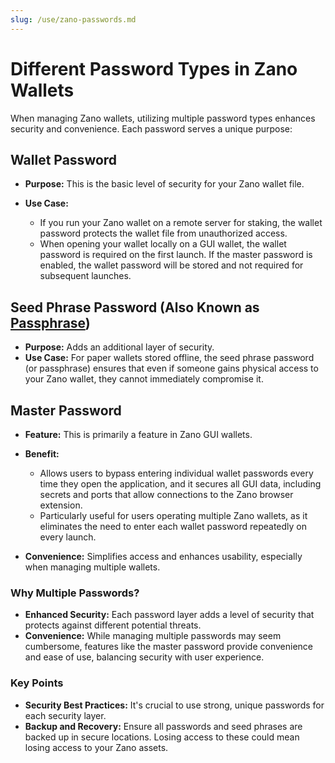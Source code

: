 ```yaml
---
slug: /use/zano-passwords.md
---
```


# Different Password Types in Zano Wallets

When managing Zano wallets, utilizing multiple password types enhances security and convenience. Each password serves a unique purpose:

## Wallet Password

- **Purpose:** This is the basic level of security for your Zano wallet file.
- **Use Case:**

  - If you run your Zano wallet on a remote server for staking, the wallet password protects the wallet file from unauthorized access.
  - When opening your wallet locally on a GUI wallet, the wallet password is required on the first launch. If the master password is enabled, the wallet password will be stored and not required for subsequent launches.

## Seed Phrase Password (Also Known as [Passphrase](/docs/use/seed-phrase#passphrase))

- **Purpose:** Adds an additional layer of security.
- **Use Case:** For paper wallets stored offline, the seed phrase password (or passphrase) ensures that even if someone gains physical access to your Zano wallet, they cannot immediately compromise it.

## Master Password

- **Feature:** This is primarily a feature in Zano GUI wallets.
- **Benefit:**

  - Allows users to bypass entering individual wallet passwords every time they open the application, and it secures all GUI data, including secrets and ports that allow connections to the Zano browser extension.
  - Particularly useful for users operating multiple Zano wallets, as it eliminates the need to enter each wallet password repeatedly on every launch.
- **Convenience:** Simplifies access and enhances usability, especially when managing multiple wallets.

### Why Multiple Passwords?

- **Enhanced Security:** Each password layer adds a level of security that protects against different potential threats.
- **Convenience:** While managing multiple passwords may seem cumbersome, features like the master password provide convenience and ease of use, balancing security with user experience.

### Key Points

- **Security Best Practices:** It's crucial to use strong, unique passwords for each security layer.
- **Backup and Recovery:** Ensure all passwords and seed phrases are backed up in secure locations. Losing access to these could mean losing access to your Zano assets.
